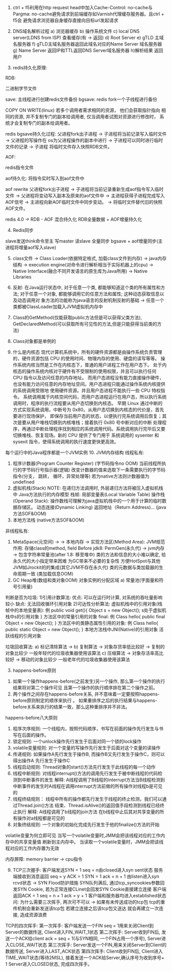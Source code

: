 1. ctrl + f5利用在http request head中加入Cache-Control: no-cache与
Pargma: no-cache避免请求到前端缓存如Varnish代理缓存服务器。且ctrl + f5会
避免请求浏览器自身缓存直接向目标url发起请求
2. DNS域名解析过程
a) 浏览器缓存 b) 操作系统文件 c) local DNS server(LDNS from ISP) 查看缓存(有 -> 返回)
d) Root Server e) gTLD 主域名服务器 f) gTLD主域名服务器返回此域名对应的Name Server
域名服务器 g) Name Server 返回IP和TTL返回DNS Server域名服务器 h)解析结果
返回用户

3. redis持久化原理:

RDB:

二进制字节文件

save: 主线程进行创建redis文件备份
bgsave: redis fork一个子线程进行备份

COPY ON WRITE(linux) 若多个调用者需求相同的资源， 他们会获取指针指向
相同的资源, 并不复制专门的副本给调用者, 仅当调用者试图对资源进行修改时，
系统才会复制专门的副本给调用者。 

redis bgsave持久化过程:
父进程fork出子进程 -> 子进程将当前记录写入临时文件 -> 父进程的写操作在
os为父进程操作的副本中进行 -> 子进程可以同时进行临时文件的记录 -> 子进程
将临时文件存入快照RDB文件。

AOF: 

redis指令文件

aof持久化: 将指令实时写入到aof文件中

aof rewrite
父进程fork出子进程 -> 子进程将当前记录重新生成aof指令写入临时文件 -> 
父进程将变动写入副本及原来的aof文件中 -> 主进程获得子进程完成写入AOF信号
-> 主进程向新AOF临时文件中同步变动。 -> 将临时文件替代旧的快照AOF文件。

redis 4.0 -> RDB - AOF 混合持久化
RDB全量数据 + AOF增量持久化

4. Redis同步

slave发送think命令至主
写master 读slave
全量同步 bgsave + aof增量同步(主进程将增量aof写入slave)

5. class文件 -> Class Loader(依据特定格式, 加载class文件到内存) -> 
java内存结构 -> execution engine(对命令进行解析相当于实际机器上的cpu) -> 
Native Interface(融合不同开发语言的原生库为Java所用) -> Native Libraries

6. 反射: 在Java运行状态中, 对于任意一个类, 都能够知道这个类的所有属性和方法; 
对于任意一个对象, 都能够调用它的任意方法和属性; 这种动态获取信息以及动态调用对
象方法的功能称为java语言的反射机制反射的基础 -> 任意一个类都被ClassLoader加载入JVM虚拟机内存中

7. Class的GetMethod(仅能获取public方法但是可以获得父类方法), 
GetDeclaredMethod(可以获取所有可见性的方法,但是只能获得当前类的方法)

8. Class对象都是单例的

9. 什么是内核态
现代计算机系统中，所有的硬件资源都是由操作系统负责管理的，硬件资源包括 CPU 的使用时间、物理内存的使用、硬盘的读写等等。
操作系统内核当然是工作在内核态下，普通的用户进程工作在用户态下。
处于内核态的操作系统内核对于硬件有不受限制的使用权限，并且可以执行任何 CPU 指令以及访问任意的内存地址。
而用户态进程没有能力直接操作硬件，也没有能力访问任意的内存地址空间。用户态进程只能通过操作系统内核提供的系统调用受限地
使用硬件资源。并且用户态进程不能执行一些 CPU 特权指令。
系统调用属于内核空间代码，而用户态进程运行在用户态，所以执行系统调用时，程序的执行流程要从用户态切换到内核态。
早期 Linux 通过中断的方式实现系统调用，中断号为 0x80。从用户态切换到内核态的代价是，首先要进行现场保护，
即保存当前用户态的状态，以便执行完系统调用后恢复；其次是要从用户堆栈切换到内核堆栈；接着执行 0x80 号中断对应的中断
处理程序，再通过中断处理程序找到相应的系统调用代码。系统调用执行完毕后又要切换堆栈、恢复现场。新的 CPU 提供了专门用于
系统调用的 sysenter 和 sysexit 指令，使得系统调用的执行速度更快更高效。

每个运行中的Java程序都是一个JVM实例
10. JVM内存结构
线程私有:
1) 程序计数器(Program Counter Register)
(字节码指令no OOM)
当前线程所执行的字节码行号指示器(逻辑)
改变计数器的值来选取下一条需要执行的字节码指令(分支， 跳转， 循环，异常处理等)
若为native方法则计数器值为undefined
2) 虚拟机栈(Stack) NOTE: 在递归方法调用时, 外层递归方法将被压入虚拟机栈中
Java方法执行的内存模型
栈帧: 
局部变量表(Local Variable Table) 
操作栈(Operand Stack): 操作数栈可理解为java虚拟机栈中的一个用于计算的临时数据存储区。
动态连接(Dynamic Linking)
返回地址（Return Address)...
(java方法SOF&OOM)
3) 本地方法栈
(native方法SOF&OOM)

非线程私有:
1) MetaSpace(元空间) -> -> 本地内存 -> 实现方法区(Method Area): JVM规范
作用: 存储class的method, field
Before jdk8: PermGen(永久代) -> jvm内存 -> 包含字符串常量池(after 1.8: 移至堆中)
类的方法和信息的大小难以确定, 给永久代的大小指定带来困难
为GC带来不必要的复杂性
方便HotSpot与其他JVM如Jrockit的的集成(其它JVM不存在永久代)
类的元数据与类加载器的生命周期一致
(类加载信息OOM)
2) GC Heap堆(数组和类对象OOM)
对象实例的分配区域
a) 常量池(字面量和符号引用量)

判断是否为垃圾:
1)引用计数算法:
优点: 可以在运行时计算, 对系统的吞吐量影响较小
缺点: 无法回收循环引用对象
2)可达性分析算法:
虚拟机栈中的引用对象(栈帧中的本地变量表): 例
public void get(){
    Object s = new Object(); s处于虚拟机栈中s的引用对象
}
方法区中的常量引用的对象 final: 例
Class hello{
    public final Object = new Object();
}
方法区中的类静态属性引用的对象: 例
Class hello{
    public static Object = new Object();
}
本地方法栈中JNI(Native)的引用对象
活跃线程的引用对象

垃圾回收算法: 
 a) 标记清除算法 -> 
 b) 复制算法 -> 对象存货率低比较好 -> 复制的对象比较少 一般年轻代的垃圾收集器使用该算法
 c) 压缩算法 -> 对象存活率高比较好 -> 移动的对象比较少 一般老年代的垃圾收集器使用该算法 

3) happens-before原则
1. 如果一个操作happens-before(之前发生)另一个操作, 那么第一个操作的执行结果将对第二个操作可见
且第一个操作的执行顺序排在第二个操作之前。
2. 两个操作之间存在happens-before关系, 并不意味着一定要按照happens-before原则制定的顺序来执行
。 如果重排序之后的执行结果与happens-before关系来执行的结果一致，那么这种重排序并不非法。

happens-before八大原则
1. 程序次序规则: 一个线程内，按照代码顺序，书写在前面的操作先行发生与书写在后面的操作。
2. 锁定规则: 一个unlock操作先行发生于后面对同一个锁的lock操作
3. volatile变量规则: 对一个变量的写操作先行发生于后面对这个变量的读操作
4. 传递规则: 如果操作A先行发生于操作B, 而操作B又先行发生于操作C，则可以得出操作A
先行发生于操作C
5. 线程启动规则: Thread对象的start()方法先行发生于此线程的每一个动作
6. 线程中断规则: 对线程interrupt()方法的调用先行发生于被中断线程的代码检测到中断事件的发生
解释: A线程调用了B线程的interrupt方法当B线程检测到中断事件的发生时A线程在调用interrupt方法前做的所有操作对线程b是可见的
7. 线程终结规则： 线程中所有的操作都先行发生于线程的终止检测，我们可以通过Thread.join()方法
结束、Thread.isAlive()的返回值手段检测到线程已经终止执行
解释: A线程调用了b线程的join方法 在b线程中止后其对共享变量的所有操作对a线程都是可见的
8. 对象终结规则: 一个对象的初始化完成先行发生于他的finalize()方法的开始

volatile变量为何立即可见
当写一个volatile变量时,JMM会把该线程对应的工作内存中的共享变量值
刷新到主内存中。
当读取一个volatile变量时，JMM会把该线程对应的工作内存置为无效

内存屏障: memory barrier -> cpu指令

9. TCP三次握手: 
客户端发送SYN = 1 seq = n由closed进入syn sent状态
服务端接收到消息返回 seq = y ACK = 1 SYN = 1 ack = n + 1 由listen进入syn rcvd状态
-> SYN Flood防护措施 SYN队列满后, 通过tcp_syncookies参数回发SYN Cookie, 若为正常连接CLinet会回发SYN Cookie直接建立连接
客户端返回ACK = 1 seq = n + 1 ack = y + 1 客户端和服务器均进入established状态
问: 为什么需要三次挥手, 两次可不可以 -> 如果有未传送成功的tcp包 tcp的重传机制会重新发送该tcp包 若建立连接之后该tcp包又送达
就会再建立一次连接, 造成资源浪费

TCP的四次挥手:
第一次挥手: 客户端发送一个FIN seq = 1用来关闭Client到Server的数据传送, Client进入FIN_WAIT_1状态
第二次挥手: Server收到FIN后, 发送一个ACK给client ack = seq + 1(与SYN相同, 一个FIN占用一个序号), Server进入CLOSE_WAIT状态
第三次挥手: Server发送一个FIN,用来关闭Server到Client的数据传送, Server进入LAST_ACK状态
第四次挥手: Client收到FIN后, Client进入TIME_WAIT状态(等待2MSL), 接着发送一个ACK给Server,确认序号为收到序号+ 1
Server进入CLOSED状态, 完成四次挥手。
